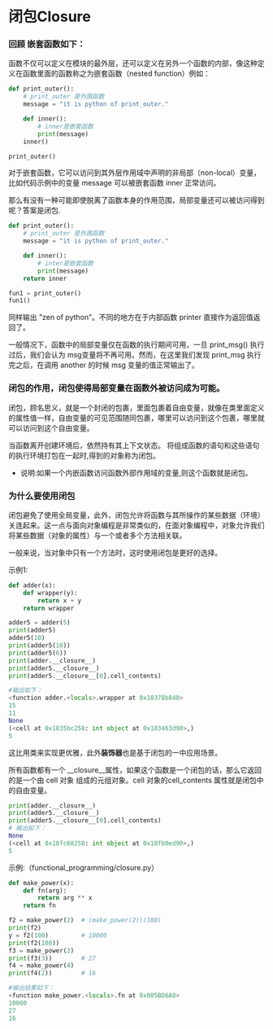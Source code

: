# 闭包Closure

### 回顾 嵌套函数如下：

函数不仅可以定义在模块的最外层，还可以定义在另外一个函数的内部，像这种定义在函数里面的函数称之为嵌套函数（nested function）例如：
```python
def print_outer():
    # print_outer 是外围函数
    message = "it is python of print_outer."

    def inner():
        # inner是嵌套函数
        print(message)
    inner()

print_outer()
```
对于嵌套函数，它可以访问到其外层作用域中声明的非局部（non-local）变量，比如代码示例中的变量 message 可以被嵌套函数 inner 正常访问。

那么有没有一种可能即使脱离了函数本身的作用范围，局部变量还可以被访问得到呢？答案是闭包.

```python
def print_outer():
    # print_outer 是外围函数
    message = "it is python of print_outer."

    def inner():
        # inter是嵌套函数
        print(message)
    return inner

fun1 = print_outer()
fun1()
```
同样输出 "zen of python"。不同的地方在于内部函数 printer 直接作为返回值返回了。

一般情况下，函数中的局部变量仅在函数的执行期间可用，一旦 print_msg() 执行过后，我们会认为 msg变量将不再可用。然而，在这里我们发现 print_msg 执行完之后，在调用 another 的时候 msg 变量的值正常输出了。

### 闭包的作用，闭包使得局部变量在函数外被访问成为可能。

闭包，顾名思义，就是一个封闭的包裹，里面包裹着自由变量，就像在类里面定义的属性值一样，自由变量的可见范围随同包裹，哪里可以访问到这个包裹，哪里就可以访问到这个自由变量。

当函数离开创建环境后，依然持有其上下文状态。 将组成函数的语句和这些语句的执行环境打包在一起时,得到的对象称为闭包。

- 说明:如果一个内嵌函数访问函数外部作用域的变量,则这个函数就是闭包。

### 为什么要使用闭包

闭包避免了使用全局变量，此外，闭包允许将函数与其所操作的某些数据（环境）关连起来。这一点与面向对象编程是非常类似的，在面对象编程中，对象允许我们将某些数据（对象的属性）与一个或者多个方法相关联。

一般来说，当对象中只有一个方法时，这时使用闭包是更好的选择。


示例1:
```python
def adder(x):
    def wrapper(y):
        return x + y
    return wrapper

adder5 = adder(5)
print(adder5)
adder5(10)
print(adder5(10))
print(adder5(6))
print(adder.__closure__)
print(adder5.__closure__)
print(adder5.__closure__[0].cell_contents)

#输出如下：
<function adder.<locals>.wrapper at 0x10378b840>
15
11
None
(<cell at 0x1035bc258: int object at 0x103463d90>,)
5
```
这比用类来实现更优雅，此外**装饰器**也是基于闭包的一中应用场景。

所有函数都有一个 __closure__属性，如果这个函数是一个闭包的话，那么它返回的是一个由 cell 对象 组成的元组对象。cell 对象的cell_contents 属性就是闭包中的自由变量。

```python
print(adder.__closure__)
print(adder5.__closure__)
print(adder5.__closure__[0].cell_contents)
# 输出如下：
None
(<cell at 0x10fc68258: int object at 0x10fb0ed90>,)
5
```

示例:（functional_programming/closure.py）
```python
def make_power(x):
    def fn(arg):
        return arg ** x
    return fn

f2 = make_power(2)  # (make_power(2))(100)
print(f2)
y = f2(100)         # 10000
print(f2(100))
f3 = make_power(3)
print(f3(3))        # 27
f4 = make_power(4)
print(f4(2))        # 16

#输出结果如下：
<function make_power.<locals>.fn at 0x005BD6A8>
10000
27
16
```